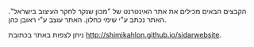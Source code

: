 הקבצים הבאים מכילים את אתר האינטרנט של "מכון שנקר לחקר העיצוב בישראל".
האתר נכתב ע"י שימי כחלון.
האתר עוצב ע"י ראובן כהן.

ניתן לצפות באתר בכתובת http://shimikahlon.github.io/sidarwebsite.
